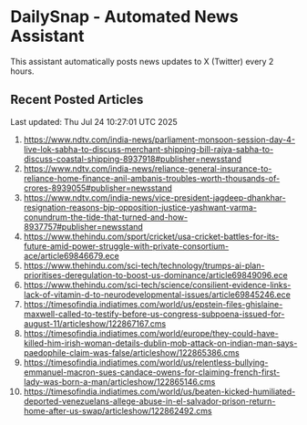 # DailySnap - Automated News Assistant

This assistant automatically posts news updates to X (Twitter) every 2 hours.

## Recent Posted Articles

Last updated: Thu Jul 24 10:27:01 UTC 2025

1. https://www.ndtv.com/india-news/parliament-monsoon-session-day-4-live-lok-sabha-to-discuss-merchant-shipping-bill-rajya-sabha-to-discuss-coastal-shipping-8937918#publisher=newsstand
2. https://www.ndtv.com/india-news/reliance-general-insurance-to-reliance-home-finance-anil-ambanis-troubles-worth-thousands-of-crores-8939055#publisher=newsstand
3. https://www.ndtv.com/india-news/vice-president-jagdeep-dhankhar-resignation-reasons-bjp-opposition-justice-yashwant-varma-conundrum-the-tide-that-turned-and-how-8937757#publisher=newsstand
4. https://www.thehindu.com/sport/cricket/usa-cricket-battles-for-its-future-amid-power-struggle-with-private-consortium-ace/article69846679.ece
5. https://www.thehindu.com/sci-tech/technology/trumps-ai-plan-prioritises-deregulation-to-boost-us-dominance/article69849096.ece
6. https://www.thehindu.com/sci-tech/science/consilient-evidence-links-lack-of-vitamin-d-to-neurodevelopmental-issues/article69845246.ece
7. https://timesofindia.indiatimes.com/world/us/epstein-files-ghislaine-maxwell-called-to-testify-before-us-congress-subpoena-issued-for-august-11/articleshow/122867167.cms
8. https://timesofindia.indiatimes.com/world/europe/they-could-have-killed-him-irish-woman-details-dublin-mob-attack-on-indian-man-says-paedophile-claim-was-false/articleshow/122865386.cms
9. https://timesofindia.indiatimes.com/world/us/relentless-bullying-emmanuel-macron-sues-candace-owens-for-claiming-french-first-lady-was-born-a-man/articleshow/122865146.cms
10. https://timesofindia.indiatimes.com/world/us/beaten-kicked-humiliated-deported-venezuelans-allege-abuse-in-el-salvador-prison-return-home-after-us-swap/articleshow/122862492.cms
